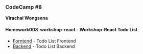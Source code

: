### CodeCamp #8
__Virachai Wongsena__

#### Homework008-workshop-react - Workshop-React Todo List

* [Forntend](https://github.com/virachai/Homework_codecamp_8/tree/main/homework008-workshop-react/todolist/) - Todo List Frontend
* [Backend](https://github.com/virachai/Homework_codecamp_8/tree/main/homework008-workshop-react/todolist-backend/) - Todo List Backend
